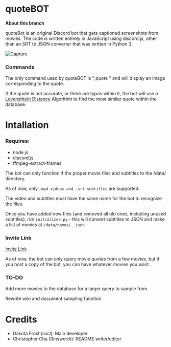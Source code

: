 # quoteBOT
**About this branch**

quoteBot is an original Discord bot that gets captioned screenshots from movies. The code is written entirely in JavaScript using discord.js, other than an SRT to JSON converter that was written in Python 3.

![Capture](https://i.imgur.com/FU25lFJ.png)

### Commands

The only command used by quoteBOT is ";quote <quote here>" and will display an image corresponding to the quote. 
  
If the quote is not accurate, or there are typos within it, the bot will use a [Levenshtein Distance](https://en.wikipedia.org/wiki/Levenshtein_distance) Algorithm to find the most similar quote within the database.

# Intallation
### Requires: 
- node.js
- discord.js
- ffmpeg-extract-frames

The bot can only function if the proper movie files and subtitles to the /data/ directory.

As of now, only `.mp4 videos and .srt subtitles` are supported.

The video and subtitles must have the same name for the bot to recognize the files.

Once you have added new files (and removed all old ones, including unused subtitles), run `initializer.py` - this will convert subtitles to JSON and make a list of movies at `/data/names/_.json`

### Invite Link
[Invite Link](https://discordapp.com/api/oauth2/authorize?client_id=517897194615865364&permissions=34816&scope=bot)

As of now, the bot can only query movie quotes from a few movies, but if you host a copy of the bot, you can have whatever movies you want.

### TO-DO

Add more movies to the database for a larger query to sample from.

Rewrite wiki and document sampling function

# Credits
* Dakota Frost (icicl): Main developer
* Christopher Cha (Rinsworth): README writer/editor
